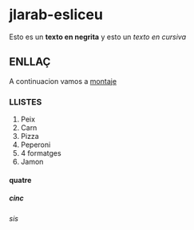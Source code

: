 # jlarab-esliceu
Esto es un **texto en negrita** y esto un *texto en cursiva*
## ENLLAÇ
A continuacion vamos a [montaje](montaje/Captura%20de%20pantalla%20de%202023-10-05%2008-30-34.png)
### LLISTES
1. Peix
2. Carn
3. Pizza
  1. Peperoni
  2. 4 formatges
4. Jamon
#### quatre
##### cinc
###### sis
